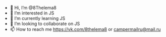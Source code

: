 - 👋 Hi, I’m @8Thelema8
- 👀 I’m interested in JS
- 🌱 I’m currently learning JS
- 💞️ I’m looking to collaborate on JS
- 📫 How to reach me https://vk.com/8thelema8 or campermailru@mail.ru

<!---
8Thelema8/8Thelema8 is a ✨ special ✨ repository because its `README.md` (this file) appears on your GitHub profile.
You can click the Preview link to take a look at your changes.
--->
